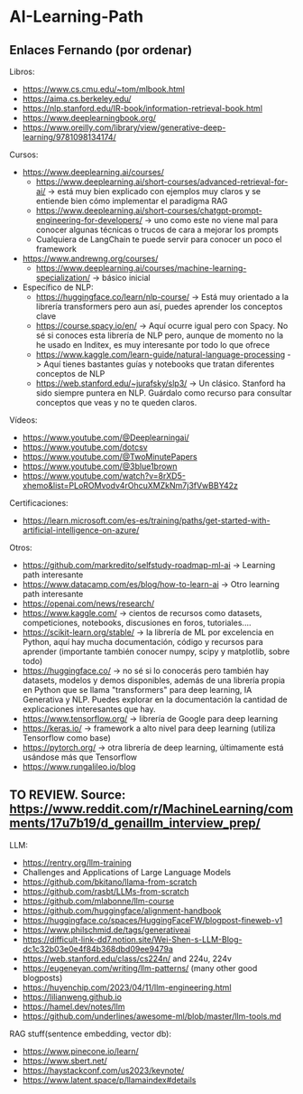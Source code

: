 # AI-Learning-Path

## Enlaces Fernando (por ordenar)
Libros:
- https://www.cs.cmu.edu/~tom/mlbook.html
- https://aima.cs.berkeley.edu/
- https://nlp.stanford.edu/IR-book/information-retrieval-book.html
- https://www.deeplearningbook.org/
- https://www.oreilly.com/library/view/generative-deep-learning/9781098134174/

Cursos:
- https://www.deeplearning.ai/courses/
	- https://www.deeplearning.ai/short-courses/advanced-retrieval-for-ai/ -> está muy bien explicado con ejemplos muy claros y se entiende bien cómo implementar el paradigma RAG
	- https://www.deeplearning.ai/short-courses/chatgpt-prompt-engineering-for-developers/ -> uno como este no viene mal para conocer algunas técnicas o trucos de cara a mejorar los prompts
	- Cualquiera de LangChain te puede servir para conocer un poco el framework
- https://www.andrewng.org/courses/
	- https://www.deeplearning.ai/courses/machine-learning-specialization/ -> básico inicial
- Específico de NLP:
	- https://huggingface.co/learn/nlp-course/ -> Está muy orientado a la librería transformers pero aun así, puedes aprender los conceptos clave
	- https://course.spacy.io/en/ -> Aquí ocurre igual pero con Spacy. No sé si conoces esta librería de NLP pero, aunque de momento no la he usado en Inditex, es muy interesante por todo lo que ofrece
	- https://www.kaggle.com/learn-guide/natural-language-processing -> Aquí tienes bastantes guías y notebooks que tratan diferentes conceptos de NLP
	- https://web.stanford.edu/~jurafsky/slp3/ -> Un clásico. Stanford ha sido siempre puntera en NLP. Guárdalo como recurso para consultar conceptos que veas y no te queden claros.

Vídeos:
- https://www.youtube.com/@Deeplearningai/
- https://www.youtube.com/dotcsv
- https://www.youtube.com/@TwoMinutePapers
- https://www.youtube.com/@3blue1brown
- https://www.youtube.com/watch?v=8rXD5-xhemo&list=PLoROMvodv4rOhcuXMZkNm7j3fVwBBY42z

Certificaciones:
- https://learn.microsoft.com/es-es/training/paths/get-started-with-artificial-intelligence-on-azure/

Otros:
- https://github.com/markredito/selfstudy-roadmap-ml-ai -> Learning path interesante
- https://www.datacamp.com/es/blog/how-to-learn-ai -> Otro learning path interesante
- https://openai.com/news/research/
- https://www.kaggle.com/ -> cientos de recursos como datasets, competiciones, notebooks, discusiones en foros, tutoriales....
- https://scikit-learn.org/stable/ -> la librería de ML por excelencia en Python, aquí hay mucha documentación, código y recursos para aprender (importante también conocer numpy, scipy y matplotlib, sobre todo)
- https://huggingface.co/ -> no sé si lo conocerás pero también hay datasets, modelos y demos disponibles, además de una librería propia en Python que se llama "transformers" para deep learning, IA Generativa y NLP. Puedes explorar en la documentación la cantidad de explicaciones interesantes que hay.
- https://www.tensorflow.org/ -> librería de Google para deep learning
- https://keras.io/ -> framework a alto nivel para deep learning (utiliza Tensorflow como base)
- https://pytorch.org/ -> otra librería de deep learning, últimamente está usándose más que Tensorflow
- https://www.rungalileo.io/blog

## TO REVIEW. Source: https://www.reddit.com/r/MachineLearning/comments/17u7b19/d_genaillm_interview_prep/
LLM:
- https://rentry.org/llm-training
- Challenges and Applications of Large Language Models
- https://github.com/bkitano/llama-from-scratch
- https://github.com/rasbt/LLMs-from-scratch
- https://github.com/mlabonne/llm-course
- https://github.com/huggingface/alignment-handbook
- https://huggingface.co/spaces/HuggingFaceFW/blogpost-fineweb-v1
- https://www.philschmid.de/tags/generativeai
- https://difficult-link-dd7.notion.site/Wei-Shen-s-LLM-Blog-dc1c32b03e0e4f84b368dbd09ee9479a
- https://web.stanford.edu/class/cs224n/ and 224u, 224v
- https://eugeneyan.com/writing/llm-patterns/ (many other good blogposts)
- https://huyenchip.com/2023/04/11/llm-engineering.html
- https://lilianweng.github.io
- https://hamel.dev/notes/llm
- https://github.com/underlines/awesome-ml/blob/master/llm-tools.md

RAG stuff(sentence embedding, vector db):
- https://www.pinecone.io/learn/
- https://www.sbert.net/
- https://haystackconf.com/us2023/keynote/
- https://www.latent.space/p/llamaindex#details

